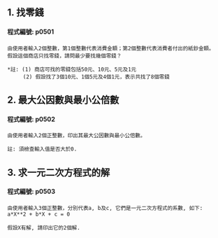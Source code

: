 
## 1. 找零錢

#### 程式編號: p0501 <p/>
```
由使用者輸入2個整數，第1個整數代表消費金額；第2個整數代表消費者付出的紙鈔金額。
假設這個商店只找零錢，請問最少要找幾個零錢？

*註: (1) 商店可找的零錢包括50元、10元、5元及1元
     (2) 假設找了3個10元、1個5元及4個1元，表示共找了8個零錢
```


## 2. 最大公因數與最小公倍數

#### 程式編號: p0502 <p/>
```
由使用者輸入2個正整數，印出其最大公因數與最小公倍數。

註: 須檢查輸入值是否大於0.
```


## 3. 求一元二次方程式的解

#### 程式編號: p0503 <p/>
```
由使用者輸入3個正整數，分別代表a, b及c, 它們是一元二次方程式的系數, 如下:
a*X**2 + b*X + c = 0

假設X有解, 請印出它的2個解.
```
